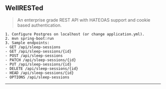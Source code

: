 
## WellRESTed
> An enterprise grade REST API with HATEOAS support and cookie based authentication.
```
1. Configure Postgres on localhost (or change application.yml).
2. mvn spring-boot:run
3. Sample endpoints:
- GET /api/sleep-sessions
- GET /api/sleep-sessions/{id}
- POST /api/sleep-sessions
- PATCH /api/sleep-sessions/{id}
- PUT /api/sleep-sessions/{id}
- DELETE /api/sleep-sessions/{id}
- HEAD /api/sleep-sessions/{id}
- OPTIONS /api/sleep-sessions
```
---
